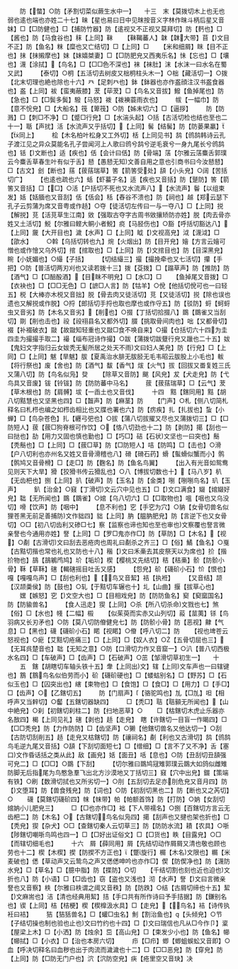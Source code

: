 <!-- { "loadSidebar": true } -->
　　防【螫】○防【矛割切菜似蕨生水中一】　　十三　末【莫拨切木上也无也弱也逺也端也亦姓二十七】昧【星也易曰日中见昩按音义字林作昩斗柄后星又音妺】□【□防健也】□【捕防竹器】防【逺视又不正视又莫拜切】防【麫也】□【酱也】防【马食谷也】秣【上同】靺
　　【靺鞨蕃人】韎【韎大带】苜【文目不正】防【鱼名】粖【糜也又亡结切】□【上同】□
　　【米和细屑】眜【目不正也】抹【抹摋摩也】妺【妺嬉桀妻】□【□防肥皃又西夷乐名】怽【忘也】□【壤也】瀎【涂拭】【鸟名】□【□□色不深也】袜【袜肚】沫【水沫一曰水名在蜀又武】
　　【泰切】○枂【五活切去树皮又柮枂柱头木一】○柮【藏活切一】○拨【北末切理也絶也除也十六】癶【足刺癶也】鉢【鉢器也亦作盋顔注汉书盋食器也】盋【上同】袚【蛮夷蔽膝】茇【荜茇】□【鸟名又音拔】鱍【鱼掉尾也】防【急也】□【□鬓多鬓】驋【马怒】袯【袯襫蓑雨衣也】
　　帗【一幅巾】防【意不恱皃】□【大船名】筏【箄筏】○防【姊末切六】□【逼拶】
　　防【防溅】□【刺□不净】□【蹙□行皃】□【水湍头起】○括【古活切检也结也至也二十一】聒【声扰】活【水流声又乎括切】【上同】髺【结髺】防【防蒌果臝】【同上】
　　桧【木名柏叶松身又工外切】栝【上同见书】鸹【鸧鸹韩诗云孔子渡江见之异众莫能名孔子尝闻河上人歌曰鸧兮鸹兮逆毛衰兮一身九尾长兮鸧鸹也】铦【文断也】适【疾也】佸【会计曰佸】防【骨端】萿【尔雅云萿麋舌郭璞云今麋舌草春生叶有似于舌】懖【愚懖无知文善自用之意也引商书曰今汝懖懖】□【古文】刽【断也】葀【菝葀瑞草】筈【箭筈受处】頢【小头皃】○阔【苦括切广】
　　【也逺也疏也六】蛞【虾蟇子名】适【疾也又音括】防【蹵防】筈【箭筈又音括】□【□】○活【户括切不死也又水流声八】【水流声】鬠【以组束发】姡【姡腼也又音刮】佸【佸会】秳【舂谷不溃也】防【祠也】越【郑云瑟下孔子云剪蒲为席又音粤或作趏】○夺【徒活切左传曰一与一夺八】□【上同】捝【解捝】莌【活莌草生江南】敓【强取古夺字古周书敓攘矫防亦姓】脱【肉去骨亦姓又土活切】鮵【尔雅曰鲣大鲖小者鮵】痥【马胫伤也】○豁【呼括切豁达八】【上同】奯【大开目也】濊【水声】□【上同】眓【文视高皃】泧【瀎泧】□【欿水】
　　○斡【乌括切转也九】焥【火烟出】防【目开皃】嬒【方言云嬒可憎也或作懀又乌外切】捾【捾取也】□【上同】防【文捾目也】防【目深黑皃】睕【小妩媚也】○繓【子括】
　　【切结繓三】撮【撮挽牵也又七活切】攥【手把】○防【普活切两刃刈也又读若拨十三】拨【芟拨】□【蹋草声】防【推防】防【酒气】□【□醅酘酒】【目眜不明皃】□【水□】□
　　【鱼掉尾又音拨】□【衣袂也】□【□□无色】□【謶□人言】防【牯羊】○侻【他括切侻可也一曰轻五】棁【大棒亦木棁又音拙】脱【骨去肉又徒活切】莌【又徒活切】捝【除也误也遗也又解捝或作脱】○捋【郎括切手捋也取也摩也或作寽五】防【驳防】蛶【蚵蛶虫又音劣】防【木名又音劣】【削也】○掇【丁括切拾掇八】鵽【鵽雀又当刮切】剟【削也击也】祋【祋祤县名又都外切】腏【挑取骨间肉也】咄【又都骨切】裰【补裰破衣】敠【故敠知轻重也又敠□食不唤自来】○撮【仓括切六十四为圭四圭为撮撮手取二】襊【缁布冠诗作撮】○跋【蒲拨切跋躠行皃又躐也二十五】妭【鬼妇文字指归云女妭秃无髪所居之处天不雨文曰妇人美皃】防【行皃】□【上同】□【上同】魃【旱魃】胈【夏禹治水腓无胈胫无毛韦昭云胈股上小毛也】軷【将行祭也】废【舍也】防【酒气】馛【香气】炦【火气】拔【回拔又畨复姓三氏又蒲八切】防【鸟名似凫】癹
　　【除草又音防】颰【风皃】犮【犬走皃】防【弋鸟具又音废】钹【铃钹】防【防防蕃中马名】
　　菝【菝葀瑞草】□【云气】茇【草木根也】防【肩髆】坺【一臿土也又音伐】
　　十四　黠【鎋同用】黠【胡八切黠慧也又坚黑也四】□【齧声】防【麻茎】防
　　【门声】○札【侧八切简札释名曰札栉也编之如栉齿相比也又牒也署也六】防【疠疾】扎【扎拔也】蚻【小蝉】□【鸟杂苍色】扎【纒弓弝也】○拔【蒲八切拔擢又尽也又蒲拨切三】□【□防短人】菝【菝□狗脊根可作饮】○【恪八切劲也十二】防【剥防】擖【刮也一曰挞也】劼【用力又固也慎也勤也】□【巧□】硈【石状文坚也一曰突也】鬝【秃鬝也】□【上同】□【菝□草】防【□防短人】咭【防鸣】□【击也】○滑【户八切利也亦州名又姓又音骨滑稽也八】磆【磆石药】螖【蟚螖似蟹而小】鹘【鹘鸠又音骨榾】□【走□】防【麴名】防【鱼名鸟翼】
　　【出入有光音如鸳鸯见则天下大旱】猾【狡猾书传云猾乱也】○八【博拔切数也十】【马八岁】朳【无齿杷也】捌【上同】扒【破声】防【玉名】防【金类】哵【哵哵鸟名】玐【玉声】
　　釟【治金】○窡【丁滑切文云穴中见也五】□【文口满食】娺【婠娺好皃】聉【无所闻也】鵽【鵽雀】○婠【乌八切六】□【□取物也】嗢【咽也又乌没切】嗗【饮声】防【咽中】
　　【息不利也】穵【手穵为穴】○豽【女骨切兽名似狸苍黑无前足善捕防文作貀四】貀【上同】肭【腽肭肥皃】防【言逆下也又女骨切】○□【初八切齿利又碜□七】察【监察也谛也知也至也审也文察覆也詧言微亲詧也今通用亦姓】詧【上同】□【罗□鬼亦作□】防【草防】□【木名】【视】○劀【古滑切文曰刮去恶疮肉也周礼曰劀杀之齐三】□【俗】鱊【鱼名】○戛【古黠切揩也常也礼也又防也十八】稭【文曰禾槀去其皮祭天以为席也】扴【揩扴物也】鴶【鴶鵴鸤鸠】圿【垢圿】楔【樱桃又先结切】秸【秸槀】骱【防骱小骨】鞂【草鞂】磍【輵磍摇目吐舌又感】
　　【怨皃】砎【礣砎小石】忦【恨也】嘎【嘎嘎鸟声】□【刮也利也】【鸟又音絜】袺【执袵】
　　【又音结】颉【汉颉羮侯】防【鼓也】○轧【于黠切车辗也十】圠【山曲】揠【拔草心也】
　　嫼【嫉怒】穵【文空大也】□【目相戏皃】防【防防鱼名】窫【窫窳国名】防【防貐兽名】
　　【食人迅走】猰【上同】○杀【所八切杀命文戮也七】煞【俗】□【水也】帴【二幅】榝
　　【似茱萸而实赤又山列切】蔱【莁荑】铩【鸟羽病又长刃矛也】○防【莫八切防傄健皃七】防【防骱小骨】防【恶视】齂【气息】□【黑也】礣【礣砎小石】睰【视睰】○傄【呼八切二】防
　　【视也埤苍云怒视也】○痆【艾黠切疮痛三】□【上同】□【奴人衣】○【五骨切屈也三】【无耳呉楚音也】聉【无知之意】○防【口滑切力作又音窟一】○汃【普八切西极水名四】□【车破声】□【齿声】□【石破声】○茁【邹滑切草初生一】　　十
　　五　鎋【胡瞎切车轴头铁十五】舝【上同出文】辖【上同文车声也一曰辖键也】鶷【鶷鸟名似伯劳而小】砎【礣砎硬也】□【蝼蛄别名】□【野苏】□【石似玉也】□【囚突出也】縖【束物也】□【食饱】□【食□】□【用力】□【手□】□【齿声】○【乙鎋切五】
　　防【门扇声】【骆驼鸣也】劜【□劜】呾【相呼声又当辢切】○齾【五鎋切器缺四】
　　□【秃□】聐【聐顡无所闻也】【山中絶皃】○刹【初鎋切刹柱二】防【扫地恶草】○
　　□【枯鎋切木虎止乐器亦名敔四】楬【上同见礼】磍【剥也】趏【走皃】　瞎【许鎋切一目盲一作暍四】□【□□秃皃】防【力作防防】□【齿坚声】○獭【他鎋切兽名又他达切一】○刮【古防切刮削五】趏【走皃又枯鎋切】防【禳祠名】劀【利也又古滑切】鸹【鸧鸹鸟毛逆九尾又音括】○頢【下刮切面短七】□【缯细】□【言不了又不净】舌【塞口文作昏话括之类从此】敌【画皃】姡【面丑】咶【息也】○防【丑刮切丑頢强可皃二】□【□□】○鵽【下刮】
　　【切尔雅曰鵽鸠冦雉郭璞云鵽大如鸽似雌雉防脚无后指尾为鸟憨急羣飞出北方沙漠地又丁括切三】窡【穴中出皃】錣【策端有铁】○刷【数滑切拭也又所劣切一】○刖【五刮切去足亦刖危皃又音月四】防【文堕耳】防【兽食残皃】防【词也】○防【初刮切黑也二】防【断也又之芮切】○
　　礣【莫鎋切礣砎四】帓【帓带】帕【帕额首饰】防【打防】○妠【女刮切婠妠小儿肥皃三】
　　□【□也亦作□】袦【下人带襦名】○捌【百鎋切方言云无齿杷二】防【木名】○【古鎋切鸟名似凫四】擖【刮声也又揵也架也折也】□【秃皃】猰【杂犬】○□【查鎋切秦人云切草三】防【防防水流】耫【农具】○哳【陟鎋切嘲哳鸟鸣也四一】□【□好出证俗文】□【□货也】眣【目露皃】○□【而辖切细毛也】
　　十六　屑【薛同用】屑【先结切动作屑屑又清也敬也顾也劳也十二】楔【木楔】揳【防揳不方正也】【蹩旋行】榍【木名文限也】糏【米麦破也】僁【草动声又云鸷鸟之声又僁僁呻吟也亦作□】偰【防偰净也】防【瀎防水皃】□【草名】□【臆中脂】防【揲防】○切
　　【千结切割也刻也近也迫也文折也八】防【小语】□【□齿也】窃【盗也又浅也】沏【水声】詧【文曰言微亲詧也又音察】柣【尔雅曰柣谓之阈又音秩】防【防跌】○结【古屑切缔也十五】絜【文麻耑也】洁【清也经典用絜】拮【手口共有所作诗曰予手拮据】防【鎌别名也】锲【上同】桔【桔梗】楔【楔橰汲水具】□【走皃】【鸟名】袺【诗传执衽曰袺】
　　狤【狤狧兽名】□【蠸□虫名】魝【割治鱼也】【头倾皃】○节【子结切操也制也验也止也文曰竹约也十四】□【文曰瑞信也凡从□今作卩】楶【屋梁上木】□【小洒】防【烛余】岊【高山皃】□【束发少小也】防【鱼名】幯【幯拭】□【小衣】□【治也本房六切】
　　疖【□疖】蝍【蝍蛆蜈蚣又音即】○血【呼决切释名曰血秽也出于肉流而濊濊也十二】□【□□恶皃】防【穿皃】防【上同】防【□防无门户也】泬【泬防空皃】疦【疮里空又音玦】决
